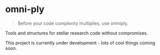 # omni-ply

> Before your code complexity multiplies, use omniply.

Tools and structures for stellar research code without compromises.

This project is currently under development - lots of cool things coming soon.
